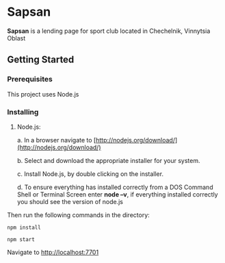 # Sapsan

**Sapsan** is a lending page for sport club located in Chechelnik, Vinnytsia Oblast

## Getting Started


### Prerequisites

This project uses Node.js

### Installing

1.	Node.js:

    a.	In a browser navigate to [http://nodejs.org/download/](http://nodejs.org/download/)
      
    b.	Select and download the appropriate installer for your system.
    
    c.	Install Node.js, by double clicking on the installer.
    
    d.	To ensure everything has installed correctly from a DOS Command Shell or Terminal Screen enter **node –v**, if everything installed correctly you should see the version of node.js


Then run the following commands in the directory:

    npm install
    
    npm start


Navigate to [http://localhost:7701](http://localhost:7701)
